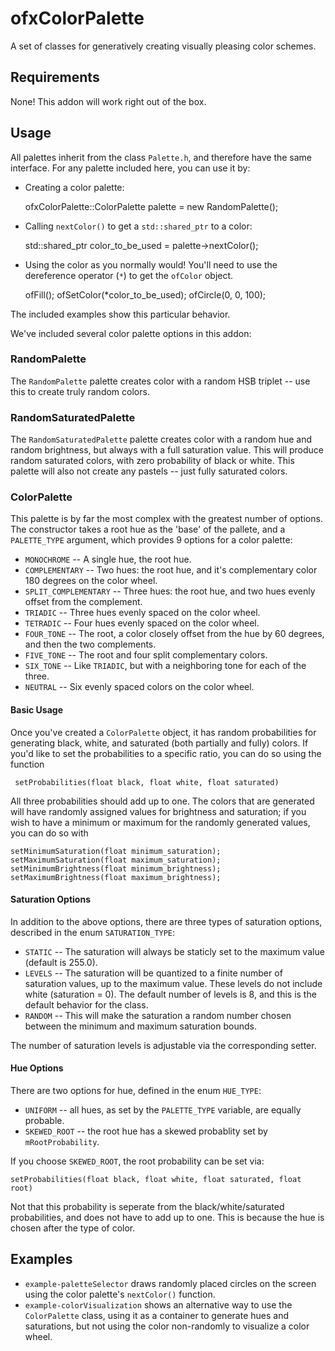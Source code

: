 # ofxColorPalette
A set of classes for generatively creating visually pleasing color schemes.

## Requirements
None!  This addon will work right out of the box.

## Usage
All palettes inherit from the class `Palette.h`, and therefore have the same interface.  For any palette included here, you can use it by:

* Creating a color palette:

    ofxColorPalette::ColorPalette palette = new RandomPalette();

* Calling `nextColor()` to get a `std::shared_ptr` to a color:

    std::shared_ptr<ofColor> color_to_be_used = palette->nextColor();

* Using the color as you normally would!  You'll need to use the dereference operator (`*`) to get the `ofColor` object.

    ofFill();
    ofSetColor(*color_to_be_used);
    ofCircle(0, 0, 100);


The included examples show this particular behavior.

We've included several color palette options in this addon:

### RandomPalette

The `RandomPalette` palette creates color with a random HSB triplet -- use this to create truly random colors.

### RandomSaturatedPalette

The `RandomSaturatedPalette` palette creates color with a random hue and random brightness, but always with a full saturation value.  This will produce random saturated colors, with zero probability of black or white.  This palette will also not create any pastels -- just fully saturated colors.

### ColorPalette

This palette is by far the most complex with the greatest number of options.  The constructor takes a root hue as the 'base' of the pallete, and a `PALETTE_TYPE` argument, which provides 9 options for a color palette:

* `MONOCHROME` -- A single hue, the root hue.
* `COMPLEMENTARY` -- Two hues: the root hue, and it's complementary color 180 degrees on the color wheel.
* `SPLIT_COMPLEMENTARY` -- Three hues: the root hue, and two hues evenly offset from the complement.
* `TRIADIC` -- Three hues evenly spaced on the color wheel.
* `TETRADIC` -- Four hues evenly spaced on the color wheel.
* `FOUR_TONE` -- The root, a color closely offset from the hue by 60 degrees, and then the two complements.
* `FIVE_TONE` -- The root and four split complementary colors.
* `SIX_TONE` -- Like `TRIADIC`, but with a neighboring tone for each of the three.
* `NEUTRAL` -- Six evenly spaced colors on the color wheel.

#### Basic Usage
Once you've created a `ColorPalette` object, it has random probabilities for generating black, white, and saturated (both partially and fully) colors.  If you'd like to set the probabilities to a specific ratio, you can do so using the function

     setProbabilities(float black, float white, float saturated)

All three probabilities should add up to one.  The colors that are generated will have randomly assigned values for brightness and saturation; if you wish to have a minimum or maximum for the randomly generated values, you can do so with

    setMinimumSaturation(float minimum_saturation);
    setMaximumSaturation(float maximum_saturation);
    setMinimumBrightness(float minimum_brightness);
    setMaximumBrightness(float maximum_brightness);

#### Saturation Options
In addition to the above options, there are three types of saturation options, described in the enum `SATURATION_TYPE`:

* `STATIC` -- The saturation will always be staticly set to the maximum value (default is 255.0).
* `LEVELS` -- The saturation will be quantized to a finite number of saturation values, up to the maximum value.  These levels do not include white (saturation = 0).  The default number of levels is 8, and this is the default behavior for the class.
* `RANDOM` -- This will make the saturation a random number chosen between the minimum and maximum saturation bounds.

The number of saturation levels is adjustable via the corresponding setter.

#### Hue Options
There are two options for hue, defined in the enum `HUE_TYPE`:

* `UNIFORM` -- all hues, as set by the `PALETTE_TYPE` variable, are equally probable.
* `SKEWED_ROOT` -- the root hue has a skewed probablity set by `mRootProbability`.

If you choose `SKEWED_ROOT`, the root probability can be set via:

    setProbabilities(float black, float white, float saturated, float root)

Not that this probability is seperate from the black/white/saturated probabilities, and does not have to add up to one.  This is because the hue is chosen after the type of color.

## Examples

* `example-paletteSelector` draws randomly placed circles on the screen using the color palette's `nextColor()` function.
* `example-colorVisualization` shows an alternative way to use the `ColorPalette` class, using it as a container to generate hues and saturations, but not using the color non-randomly to visualize a color wheel.